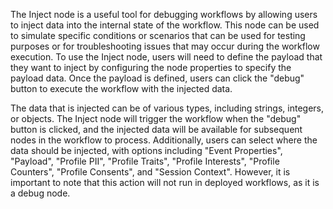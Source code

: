 The Inject node is a useful tool for debugging workflows by allowing users to inject data into the internal state of the workflow. This node can be used to simulate specific conditions or scenarios that can be used for testing purposes or for troubleshooting issues that may occur during the workflow execution. To use the Inject node, users will need to define the payload that they want to inject by configuring the node properties to specify the payload data. Once the payload is defined, users can click the "debug" button to execute the workflow with the injected data. 

The data that is injected can be of various types, including strings, integers, or objects. The Inject node will trigger the workflow when the "debug" button is clicked, and the injected data will be available for subsequent nodes in the workflow to process. Additionally, users can select where the data should be injected, with options including "Event Properties", "Payload", "Profile PII", "Profile Traits", "Profile Interests", "Profile Counters", "Profile Consents", and "Session Context". However, it is important to note that this action will not run in deployed workflows, as it is a debug node.

